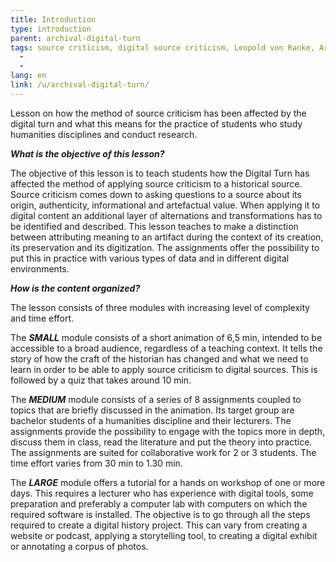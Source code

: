 ```yaml
---
title: Introduction
type: introduction
parent: archival-digital-turn
tags: source criticism, digital source criticism, Leopold von Ranke, Archival Turn, Digital Turn, 
  -
  -
lang: en
link: /u/archival-digital-turn/
---
```


<!-- more -->

Lesson on how the method of source criticism has been affected by the digital turn and what this means for the practice of students who study humanities disciplines and conduct research.



***What is the objective of this lesson?***

The objective of this lesson is to teach students how the Digital Turn has affected the method of applying source criticism to a historical source. Source criticism comes down to asking questions to a source about its origin, authenticity, informational and artefactual value. When applying it to digital content an additional layer of alternations and transformations has to be identified and described. This lesson teaches to make a distinction between attributing meaning to an artifact during the context of its creation, its preservation and its digitization. The assignments offer the possibility to put this in practice with various types of data and in different digital environments. 



***How is the content organized?***

The lesson consists of three modules with increasing level of complexity and time effort.

The ***SMALL*** module consists of a short animation of 6,5 min, intended to be accessible to a broad audience, regardless of a teaching context. It tells the story of how the craft of the historian has changed and what we need to learn in order to be able to apply source criticism to digital sources. This is followed by a quiz that takes around 10 min.

The ***MEDIUM*** module consists of a series of 8 assignments coupled to topics that are briefly discussed in the animation.  Its target group are bachelor students of a humanities discipline and their lecturers. The assignments provide the possibility to engage with the topics more in depth, discuss them in class, read the literature and put the theory into practice. The assignments are suited for collaborative work for 2 or 3 students. The time effort varies from 30 min to 1.30 min. 

The ***LARGE*** module offers a tutorial for a hands on workshop of one or more days. This requires a lecturer who has experience with digital tools, some preparation and preferably a computer lab with computers on which the required software is installed.
The objective is to go through all the steps required to create a digital history project. This can vary from creating a website or podcast, applying a storytelling tool, to creating a digital exhibit or annotating a corpus of photos.
